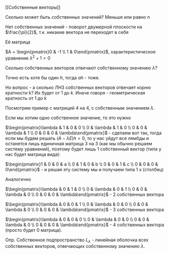 [[Собственные векторы]]

Сколько может быть собственных значений? Меньше или равно $n$

Нет собственных значений - поворот двумерной плоскости на $\frac{\pi}{2}$, т.к. никакие вектора не переходят в себя

Её матрица

$A = \begin{pmatrix}0  & -1 \\ 1 & 0\end{pmatrix}$, характеристическое уравнение $\lambda^{2} + 1 = 0$

Сколько собственных векторов отвечают собственному значению $\lambda$?

Точно есть хотя бы один $h$, тогда $ah$ - тоже.

Но вопрос - а сколько ЛНЗ собственных векторов отвечает корню кратности k?
Их будет от 1 до $k$. Иначе говоря - геометрическая кратность от 1 до $k$

Посмотрим пример с матрицей 4 на 4, с собственным значением $\lambda$.

Если мы хотим одно собственное значение, то это нужно

$\begin{pmatrix}\lambda  & 1 & 0 & 0 \\ 0 & \lambda & 1 & 0 \\ 0 & 0 & \lambda & 1 \\ 0 & 0 & 0 & \lambda\end{pmatrix}$ - сделаем вот так, тогда если мы будем решать $(A - \lambda E)h = 0$, то у нас уйдут все лямбды и останется лишь единичная матрица 3 на 3 (как мы обычно решаем систему уравнений), поэтому будет лишь 1 собственный вектор (типа у нас будет матрица вида):

$\begin{pmatrix}1  & 0 & 0 & a \\ 0 & 1 & 0 & b \\ 0 & 0 & 1 & c \\ 0 & 0 & 0 & 0\end{pmatrix}$ - и решая эту систему мы и получаем типа 1 x (столбец)

Аналогично

$\begin{pmatrix}\lambda  & 0 & 1 & 0 \\ 0 & \lambda & 0 & 1 \\ 0 & 0 & \lambda & 0 \\ 0 & 0 & 0 & \lambda\end{pmatrix}$ - 2 собственных вектора

$\begin{pmatrix}\lambda  & 0 & 0 & 1 \\ 0 & \lambda & 0 & 0 \\ 0 & 0 & \lambda & 0 \\ 0 & 0 & 0 & \lambda\end{pmatrix}$ - 3 собственных вектора

$\begin{pmatrix}\lambda  & 0 & 0 & 0 \\ 0 & \lambda & 0 & 0 \\ 0 & 0 & \lambda & 0 \\ 0 & 0 & 0 & \lambda\end{pmatrix}$ - 4 собственных вектора (просто будет 0 матрица).

Опр. Собственное подпространство $L_{\lambda}$ - линейная оболочка всех собственных векторов, отвечающих собственному значению $\lambda$.
